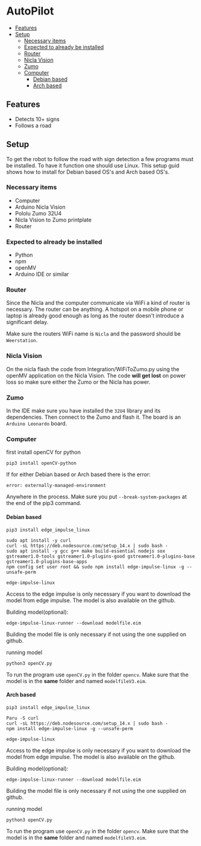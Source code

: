 # AutoPilot

- [Features](#features)
- [Setup](#setup)
    - [Necessary items](#necessary-items)
    - [Expected to already be installed](#expected-to-already-be-installed)
    - [Router](#router)
    - [Nicla Vision](#nicla-vision)
    - [Zumo](#zumo)
    - [Computer](#computer)
        - [Debian based](#debian-based)
        - [Arch based](#arch-based)

## Features

- Detects 10+ signs
- Follows a road

## Setup
To get the robot to follow the road with sign detection a few programs must be installed. To have it function one should use Linux. This setup guid shows how to install for Debian based OS's and Arch based OS's.

### Necessary items
 - Computer
 - Arduino Nicla Vision
 - Pololu Zumo 32U4
 - Nicla Vision to Zumo printplate
 - Router

### Expected to already be installed
 - Python
 - npm
 - openMV
 - Arduino IDE or similar

### Router
Since the Nicla and the computer communicate via WiFi a kind of router is necessary. The router can be anything. A hotspot on a mobile phone or laptop is already good enough as long as the router doesn't introduce a significant delay. 

Make sure the routers WiFi name is ``Nicla`` and the password should be ``Weerstation``.

### Nicla Vision
On the nicla flash the code from Integration/WiFiToZumo.py using the openMV application on the Nicla Vision. The code **will get lost** on power loss so make sure either the Zumo or the Nicla has power.

### Zumo
In the IDE make sure you have installed the ``32U4`` library and its dependencies. Then connect to the Zumo and flash it. The board is an ``Arduino Leonardo`` board.

### Computer
first install openCV for python
```
pip3 install openCV-python
```

If for either Debian based or Arch based there is the error:
```
error: externally-managed-environment
```
Anywhere in the process. Make sure you put ``--break-system-packages`` at the end of the pip3 command.

#### Debian based
```
pip3 install edge_impulse_linux

sudo apt install -y curl
curl -sL https://deb.nodesource.com/setup_14.x | sudo bash -
sudo apt install -y gcc g++ make build-essential nodejs sox gstreamer1.0-tools gstreamer1.0-plugins-good gstreamer1.0-plugins-base gstreamer1.0-plugins-base-apps
npm config set user root && sudo npm install edge-impulse-linux -g --unsafe-perm

edge-impulse-linux
```
Access to the edge impulse is only necessary if you want to download the model from edge impulse. The model is also available on the github.

Building model(optional):
```
edge-impulse-linux-runner --download modelfile.eim
``` 
Building the model file is only necessary if not using the one supplied on github.

running model
```
python3 openCV.py
```
To run the program use ``openCV.py`` in the folder ``opencv``. Make sure that the model is in the **same** folder and named ``modelfileV3.eim``.

#### Arch based
```
pip3 install edge_impulse_linux

Paru -S curl
curl -sL https://deb.nodesource.com/setup_14.x | sudo bash -
npm install edge-impulse-linux -g --unsafe-perm

edge-impulse-linux
```
Access to the edge impulse is only necessary if you want to download the model from edge impulse. The model is also available on the github.

Building model(optional):
```
edge-impulse-linux-runner --download modelfile.eim
``` 
Building the model file is only necessary if not using the one supplied on github.

running model
```
python3 openCV.py
```
To run the program use ``openCV.py`` in the folder ``opencv``. Make sure that the model is in the **same** folder and named ``modelfileV3.eim``.

<!--
OpenMV
- myCam0.1 for face detection requires the censor image to be on the camera


## Coloured line finder
- Run findColouredLine on the Nicla
- Adjust h value if needed
- 
## FOMO model
- Put the files from modelData in the Nicla.
- Run FOMOmodelV1 on the Nicla.
- Currently it recognizes 2 signs well, 1 was recognized during testing but not actual usage and the last sign is not recognized at all.

## Images needed for accuracy:
8 per class: 0% accuracy\
12 per class: 30% accuracy\
19 per class: 40% accuracy \
25 per class: 88.89% accuracy\ 
27 per class: 80.95% accuracy \
30 per class: 62.50% accuracy \
---resplitting training data:\
30 per class: 66.67% accuracy \
34 per class: 60% accuracy \
--adjusted training data:\
34 per class: 82.14 \-->